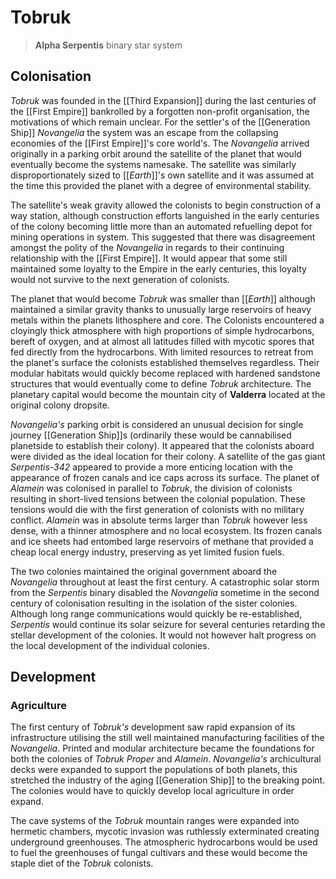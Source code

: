 # Tobruk

> **Alpha Serpentis** binary star system

## Colonisation

*Tobruk* was founded in the [[Third Expansion]] during the last centuries of the [[First Empire]] bankrolled by a forgotten non-profit organisation, the motivations of which remain unclear. For the settler's of the [[Generation Ship]] *Novangelia* the system was an escape from the collapsing economies of the [[First Empire]]'s core world's. The *Novangelia* arrived originally in a parking orbit around the satellite of the planet that would eventually become the systems namesake. The satellite was similarly disproportionately sized to [[*Earth*]]'s own satellite and it was assumed at the time this provided the planet with a degree of environmental stability.

The satellite's weak gravity allowed the colonists to begin construction of a way station, although construction efforts languished in the early centuries of the colony becoming little more than an automated refuelling depot for mining operations in system. This suggested that there was disagreement amongst the polity of the *Novangelia* in regards to their continuing relationship with the [[First Empire]]. It would appear that some still maintained some loyalty to the Empire in the early centuries, this loyalty would not survive to the next generation of colonists.

The planet that would become *Tobruk* was smaller than [[*Earth*]] although maintained a similar gravity thanks to unusually large reservoirs of heavy metals within the planets lithosphere and core. The Colonists encountered a cloyingly thick atmosphere with high proportions of simple hydrocarbons, bereft of oxygen, and at almost all latitudes filled with mycotic spores that fed directly from the hydrocarbons. With limited resources to retreat from the planet's surface the colonists established themselves regardless. Their modular habitats would quickly become replaced with hardened sandstone structures that would eventually come to define *Tobruk* architecture. The planetary capital would become the mountain city of **Valderra** located at the original colony dropsite.  

*Novangelia's* parking orbit is considered an unusual decision for single journey [[Generation Ship]]s (ordinarily these would be cannabilised planetside to establish their colony). It appeared that the colonists aboard were divided as the ideal location for their colony. A satellite of the gas giant *Serpentis-342* appeared to provide a more enticing location with the appearance of frozen canals and ice caps across its surface. The planet of *Alamein* was colonised in parallel to *Tobruk*, the division of colonists resulting in short-lived tensions between the colonial population. These tensions would die with the first generation of colonists with no military conflict. *Alamein* was in absolute terms larger than *Tobruk* however less dense, with a thinner atmosphere and no local ecosystem. Its frozen canals and ice sheets had entombed large reservoirs of methane that provided a cheap local energy industry, preserving as yet limited fusion fuels.

The two colonies maintained the original government aboard the *Novangelia* throughout at least the first century. A catastrophic solar storm from the *Serpentis* binary disabled the *Novangelia* sometime in the second century of colonisation resulting in the isolation of the sister colonies. Although long range communications would quickly be re-established, *Serpentis* would continue its solar seizure for several centuries retarding the stellar development of the colonies. It would not however halt progress on the local development of the individual colonies.

## Development

### Agriculture

The first century of *Tobruk's* development saw rapid expansion of its infrastructure utilising the still well maintained manufacturing facilities of the *Novangelia*. Printed and modular architecture became the foundations for both the colonies of *Tobruk Proper* and *Alamein*. *Novangelia's* archicultural decks were expanded to support the populations of both planets, this stretched the industry of the aging [[Generation Ship]] to the breaking point. The colonies would have to quickly develop local agriculture in order expand.

The cave systems of the *Tobruk* mountain ranges were expanded into hermetic chambers, mycotic invasion was ruthlessly exterminated creating underground greenhouses. The atmospheric hydrocarbons would be used to fuel the greenhouses of fungal cultivars and these would become the staple diet of the *Tobruk* colonists. 
